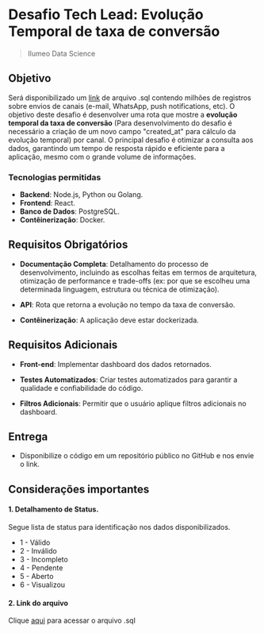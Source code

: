 # Desafio Tech Lead: Evolução Temporal de taxa de conversão
> Ilumeo Data Science

## Objetivo
Será disponibilizado um [link](https://drive.google.com/drive/folders/1r7sn8MuBoBJRGB_DBtiJQsa9ydTKrvXx?usp=sharing) de arquivo .sql contendo milhões de registros sobre envios de canais (e-mail, WhatsApp, push notifications, etc). O objetivo deste desafio é desenvolver uma rota que mostre a **evolução temporal da taxa de conversão** (Para desenvolvimento do desafio é necessário a criação de um novo campo "created_at" para cálculo da evolução temporal) por canal. O principal desafio é otimizar a consulta aos dados, garantindo um tempo de resposta rápido e eficiente para a aplicação, mesmo com o grande volume de informações.

### Tecnologias permitidas

- **Backend**: Node.js, Python ou Golang.
- **Frontend**: React.
- **Banco de Dados**: PostgreSQL.
- **Contêinerização**: Docker.

## Requisitos Obrigatórios

- **Documentação Completa**: Detalhamento do processo de desenvolvimento, incluindo as escolhas feitas em termos de arquitetura, otimização de performance e trade-offs (ex: por que se escolheu uma determinada linguagem, estrutura ou técnica de otimização).
  
- **API**: Rota que retorna a evolução no tempo da taxa de conversão.
  
- **Contêinerização**: A aplicação deve estar dockerizada.


## Requisitos Adicionais

- **Front-end**: Implementar dashboard dos dados retornados.
  
- **Testes Automatizados**: Criar testes automatizados para garantir a qualidade e confiabilidade do código.
  
- **Filtros Adicionais**: Permitir que o usuário aplique filtros adicionais no dashboard.

## Entrega
- Disponibilize o código em um repositório público no GitHub e nos envie o link.

## Considerações importantes

#### 1. Detalhamento de Status.
Segue lista de status para identificação nos dados disponibilizados.

- 1 - Válido
- 2 - Inválido
- 3 - Incompleto
- 4 - Pendente
- 5 - Aberto
- 6 - Visualizou

#### 2. Link do arquivo
Clique [aqui](https://drive.google.com/drive/folders/1r7sn8MuBoBJRGB_DBtiJQsa9ydTKrvXx?usp=sharing) para acessar o arquivo .sql
